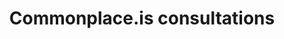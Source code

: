 ---
schema: default
title: Commonplace.is consultations
organization: Lewisham Insight
notes: "Pooling together of various lewisham consultations into one sqlite database
\r\n\r\nthe records are stored in sqlite, hosted in the cloud with datasette providing both a human interface and json api endpoint, with both queried with straight sql. fear not 'little johnny tables' the database is read-only and queries are time limited to safeguard the source."
resources:
  - name: commonplace.is consultations
    url: >-
      https://lite.datasette.io/?url=https://lb-lewisham.github.io/lewisham-commonplaces/commonplaces.db
    format: api
license: 'https://www.nationalarchives.gov.uk/doc/open-government-licence/version/3/'
category:
  - APIs
maintainer: 'Lewisham Insight '
maintainer_email: insight-and-delivery@lewisham.gov.uk
---